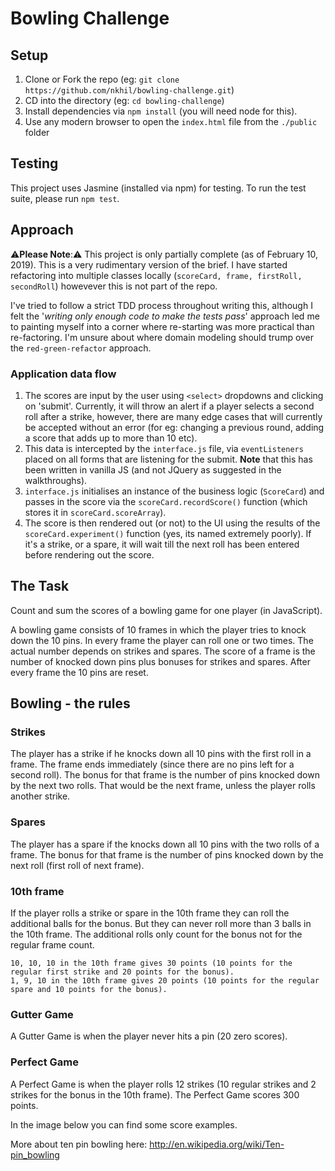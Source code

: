 
Bowling Challenge
=================

## Setup

1. Clone or Fork the repo (eg: `git clone https://github.com/nkhil/bowling-challenge.git`)
2. CD into the directory (eg: `cd bowling-challenge`)
3. Install dependencies via `npm install` (you will need node for this).
4. Use any modern browser to open the `index.html` file from the `./public` folder

## Testing

This project uses Jasmine (installed via npm) for testing. To run the test suite, please run `npm test`.

## Approach

⚠️**Please Note**:⚠️ This project is only partially complete (as of February 10, 2019). This is a very rudimentary version of the brief. I have started refactoring into multiple classes locally (`scoreCard, frame, firstRoll, secondRoll`) howevever this is not part of the repo. 

I've tried to follow a strict TDD process throughout writing this, although I felt the '_writing only enough code to make the tests pass_' approach led me to painting myself into a corner where re-starting was more practical than re-factoring. I'm unsure about where domain modeling should trump over the `red-green-refactor` approach. 


### Application data flow

1. The scores are input by the user using `<select>` dropdowns and clicking on 'submit'. Currently, it will throw an alert if a player selects a second roll after a strike, however, there are many edge cases that will currently be accepted without an error (for eg: changing a previous round, adding a score that adds up to more than 10 etc). 
2. This data is intercepted by the `interface.js` file, via `eventListeners` placed on all forms that are listening for the submit. **Note** that this has been written in vanilla JS (and not JQuery as suggested in the walkthroughs). 
3. `interface.js` initialises an instance of the business logic (`ScoreCard`) and passes in the score via the `scoreCard.recordScore()` function (which stores it in `scoreCard.scoreArray`).
4. The score is then rendered out (or not) to the UI using the results of the `scoreCard.experiment()` function (yes, its named extremely poorly). If it's a strike, or a spare, it will wait till the next roll has been entered before rendering out the score. 


## The Task

Count and sum the scores of a bowling game for one player (in JavaScript).

A bowling game consists of 10 frames in which the player tries to knock down the 10 pins. In every frame the player can roll one or two times. The actual number depends on strikes and spares. The score of a frame is the number of knocked down pins plus bonuses for strikes and spares. After every frame the 10 pins are reset.


## Bowling - the rules

### Strikes

The player has a strike if he knocks down all 10 pins with the first roll in a frame. The frame ends immediately (since there are no pins left for a second roll). The bonus for that frame is the number of pins knocked down by the next two rolls. That would be the next frame, unless the player rolls another strike.

### Spares

The player has a spare if the knocks down all 10 pins with the two rolls of a frame. The bonus for that frame is the number of pins knocked down by the next roll (first roll of next frame).

### 10th frame

If the player rolls a strike or spare in the 10th frame they can roll the additional balls for the bonus. But they can never roll more than 3 balls in the 10th frame. The additional rolls only count for the bonus not for the regular frame count.

    10, 10, 10 in the 10th frame gives 30 points (10 points for the regular first strike and 20 points for the bonus).
    1, 9, 10 in the 10th frame gives 20 points (10 points for the regular spare and 10 points for the bonus).

### Gutter Game

A Gutter Game is when the player never hits a pin (20 zero scores).

### Perfect Game

A Perfect Game is when the player rolls 12 strikes (10 regular strikes and 2 strikes for the bonus in the 10th frame). The Perfect Game scores 300 points.

In the image below you can find some score examples.

More about ten pin bowling here: http://en.wikipedia.org/wiki/Ten-pin_bowling
